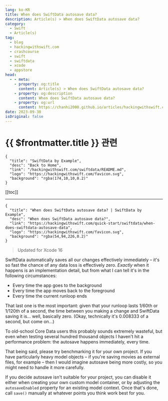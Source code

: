 ```yaml
---
lang: ko-KR
title: When does SwiftData autosave data?
description: Article(s) > When does SwiftData autosave data?
category:
  - Swift
  - Article(s)
tag: 
  - blog
  - hackingwithswift.com
  - crashcourse
  - swift
  - swiftdata
  - xcode
  - appstore
head:
  - - meta:
    - property: og:title
      content: Article(s) > When does SwiftData autosave data?
    - property: og:description
      content: When does SwiftData autosave data?
    - property: og:url
      content: https://chanhi2000.github.io/articles/hackingwithswift.com/when-does-swiftdata-autosave-data.html
date: 2023-09-30
isOriginal: false
---
```


# {{ $frontmatter.title }} 관련

```component VPCard
{
  "title": "SwiftData by Example",
  "desc": "Back to Home",
  "link": "/hackingwithswift.com/swiftdata/README.md",
  "logo": "https://hackingwithswift.com/favicon.svg",
  "background": "rgba(174,10,10,0.2)"
}
```

[[toc]]

---

```component VPCard
{
  "title": "When does SwiftData autosave data? | SwiftData by Example",
  "desc": "When does SwiftData autosave data?",
  "link": "https://hackingwithswift.com/quick-start/swiftdata/when-does-swiftdata-autosave-data", 
  "logo": "https://hackingwithswift.com/favicon.svg",
  "background": "rgba(54,94,226,0.2)"
}
```

> Updated for Xcode 16

SwiftData automatically saves all our changes effectively immediately – it's so fast the chance of any data loss is effectively zero. *Exactly* when it happens is an implementation detail, but from what I can tell it's in the following circumstances:

- Every time the app goes to the background
- Every time the app moves back to the foreground
- Every time the current runloop ends

That last one is the most important: given that your runloop lasts 1/60th or 1/120th of a second, the time between you making a change and SwiftData saving it is… well, basically zero. (Okay, technically it's 0.008333 of a second, but come on…)

To old-school Core Data users this probably sounds extremely wasteful, but even when testing several hundred thousand objects I haven't hit a performance problem: the autosave happens immediately, every time.

That being said, please try benchmarking it for your own project. If you have particularly heavy model objects – if you're saving movies as external files, for example – then I would imagine autosave being more costly, so you might need to handle it more carefully.

If you decide autosave isn't suitable for your project, you can disable it either when creating your own custom model container, or by adjusting the `autosaveEnabled` property for an existing model context. Once that's done, call `save()` manually at whatever points you think work best for you.

